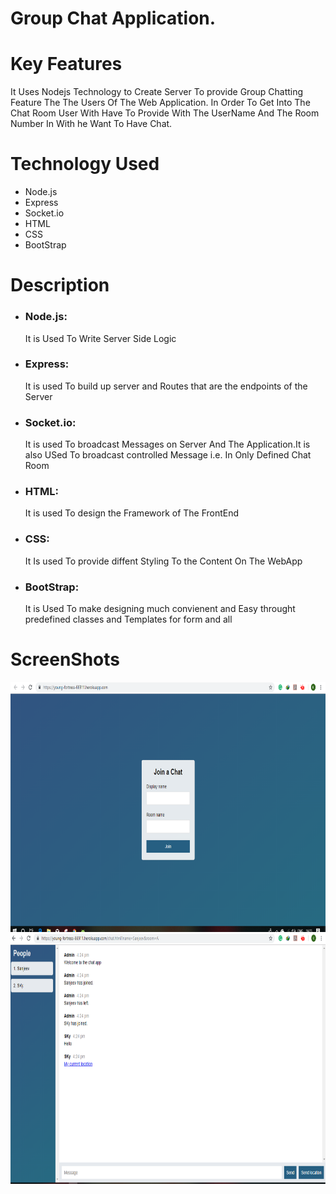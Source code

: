 # Group Chat Application.

# Key Features
It Uses Nodejs Technology to Create Server To provide Group Chatting Feature The The Users Of The Web Application.
In Order To Get Into The Chat Room User With Have To Provide With The UserName And The Room Number In With he Want To Have Chat.

# Technology Used
<ul>
<li>Node.js</li>
<li>Express</li>
<li>Socket.io</li>
<li>HTML</li>
<li>CSS</li>
<li>BootStrap</li>
</ul>

# Description
<ul>
<li><h3>Node.js:</h3>It is Used To Write Server Side Logic</li>
<li><h3>Express:</h3>It is used To build up server and Routes that are the endpoints of the Server</li>
<li><h3>Socket.io:</h3>It is used To broadcast Messages on Server And The Application.It is also USed To broadcast controlled Message i.e. In Only Defined Chat Room</li>
<li><h3>HTML:</h3>It is used To design the Framework of The FrontEnd</li>
<li><h3>CSS:</h3>It Is used To provide diffent Styling To the Content On The WebApp</li>
<li><h3>BootStrap:</h3>It is Used To make designing much convienent and Easy throught predefined classes and Templates for form and all</li>
</ul>

# ScreenShots

<img src="https://github.com/Sanjeevsky/node-course-2-chat-app/raw/master/demo/1.PNG" height=400px>
<img src="https://github.com/Sanjeevsky/node-course-2-chat-app/raw/master/demo/2.PNG" height=400px>
